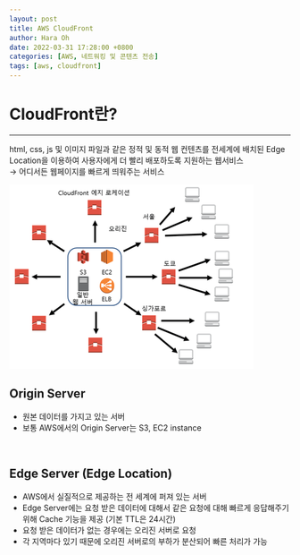 ```yaml
---
layout: post
title: AWS CloudFront
author: Hara Oh
date: 2022-03-31 17:28:00 +0800
categories: [AWS, 네트워킹 및 콘텐츠 전송]
tags: [aws, cloudfront]
---
```

# CloudFront란?
---
html, css, js 및 이미지 파일과 같은 정적 및 동적 웹 컨텐츠를 전세계에 배치된 Edge Location을 이용하여 사용자에게 더 빨리 배포하도록 지원하는 웹서비스
<br>
→ 어디서든 웹페이지를 빠르게 띄워주는 서비스


![AWS Direct Connect](/assets/img/aws/cf.png)

## Origin Server
- 원본 데이터를 가지고 있는 서버
- 보통 AWS에서의 Origin Server는 S3, EC2 instance

<br>

## Edge Server (Edge Location)

- AWS에서 실질적으로 제공하는 전 세계에 퍼져 있는 서버
- Edge Server에는 요청 받은 데이터에 대해서 같은 요청에 대해  빠르게 응답해주기 위해 Cache 기능을 제공 (기본 TTL은 24시간)
- 요청 받은 데이터가 없는 경우에는 오리진 서버로 요청
- 각 지역마다 있기 때문에 오리진 서버로의 부하가 분산되어 빠른 처리가 가능
